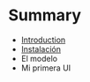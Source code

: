 # Summary

* [Introduction](README.md)
* [Instalación](Instalacion.MD)
* El modelo
* Mi primera UI

